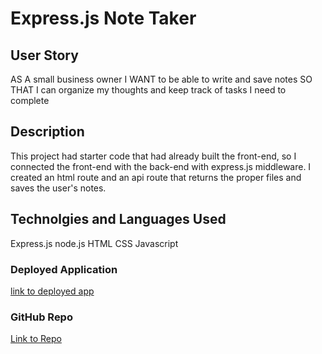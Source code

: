 # Express.js Note Taker

## User Story
AS A small business owner
I WANT to be able to write and save notes
SO THAT I can organize my thoughts and keep track of tasks I need to complete

## Description
This project had starter code that had already built the front-end, so I connected the front-end with the back-end with express.js middleware. I created an html route and an api route that returns the proper files and saves the user's notes.

## Technolgies and Languages Used
Express.js
node.js
HTML
CSS
Javascript

### Deployed Application
[link to deployed app](https://fierce-wave-43907.herokuapp.com/)

### GitHub Repo
[Link to Repo](https://github.com/KarenAdkins84/ExpressNoteTaker)
